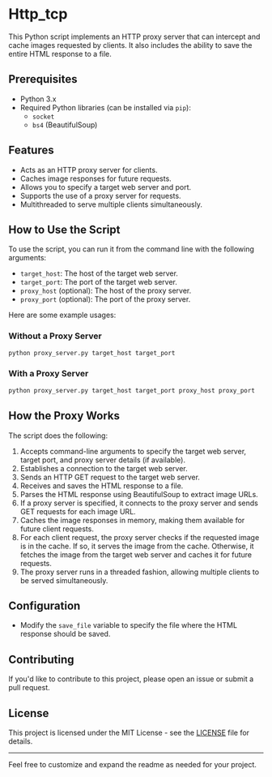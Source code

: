 # Http_tcp

This Python script implements an HTTP proxy server that can intercept and cache images requested by clients. It also includes the ability to save the entire HTML response to a file.

## Prerequisites

- Python 3.x
- Required Python libraries (can be installed via `pip`):
  - `socket`
  - `bs4` (BeautifulSoup)

## Features

- Acts as an HTTP proxy server for clients.
- Caches image responses for future requests.
- Allows you to specify a target web server and port.
- Supports the use of a proxy server for requests.
- Multithreaded to serve multiple clients simultaneously.

## How to Use the Script

To use the script, you can run it from the command line with the following arguments:

- `target_host`: The host of the target web server.
- `target_port`: The port of the target web server.
- `proxy_host` (optional): The host of the proxy server.
- `proxy_port` (optional): The port of the proxy server.

Here are some example usages:

### Without a Proxy Server

```bash
python proxy_server.py target_host target_port
```

### With a Proxy Server

```bash
python proxy_server.py target_host target_port proxy_host proxy_port
```

## How the Proxy Works

The script does the following:

1. Accepts command-line arguments to specify the target web server, target port, and proxy server details (if available).
2. Establishes a connection to the target web server.
3. Sends an HTTP GET request to the target web server.
4. Receives and saves the HTML response to a file.
5. Parses the HTML response using BeautifulSoup to extract image URLs.
6. If a proxy server is specified, it connects to the proxy server and sends GET requests for each image URL.
7. Caches the image responses in memory, making them available for future client requests.
8. For each client request, the proxy server checks if the requested image is in the cache. If so, it serves the image from the cache. Otherwise, it fetches the image from the target web server and caches it for future requests.
9. The proxy server runs in a threaded fashion, allowing multiple clients to be served simultaneously.

## Configuration

- Modify the `save_file` variable to specify the file where the HTML response should be saved.

## Contributing

If you'd like to contribute to this project, please open an issue or submit a pull request.

## License

This project is licensed under the MIT License - see the [LICENSE](LICENSE) file for details.

---

Feel free to customize and expand the readme as needed for your project.
